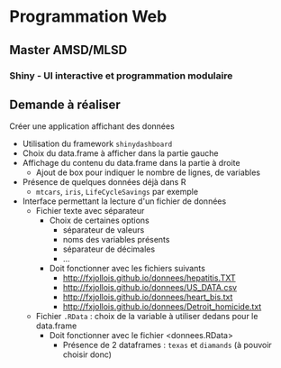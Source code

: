 # Programmation Web

## Master AMSD/MLSD

### Shiny - UI interactive et programmation modulaire

## Demande à réaliser


Créer une application affichant des données

- Utilisation du framework `shinydashboard`
- Choix du data.frame à afficher dans la partie gauche
- Affichage du contenu du data.frame dans la partie à droite
    - Ajout de box pour indiquer le nombre de lignes, de variables
- Présence de quelques données déjà dans R
    - `mtcars`, `iris`, `LifeCycleSavings` par exemple
- Interface permettant la lecture d'un fichier de données
    - Fichier texte avec séparateur
        - Choix de certaines options
            - séparateur de valeurs
            - noms des variables présents
            - séparateur de décimales
            - ...
        - Doit fonctionner avec les fichiers suivants
            - <http://fxjollois.github.io/donnees/hepatitis.TXT>
            - <http://fxjollois.github.io/donnees/US_DATA.csv>
            - <http://fxjollois.github.io/donnees/heart_bis.txt>
            - <http://fxjollois.github.io/donnees/Detroit_homicide.txt>
    - Fichier `.RData` : choix de la variable à utiliser dedans pour le data.frame
        - Doit fonctionner avec le fichier <donnees.RData>
            - Présence de 2 dataframes : `texas` et `diamands` (à pouvoir choisir donc)

